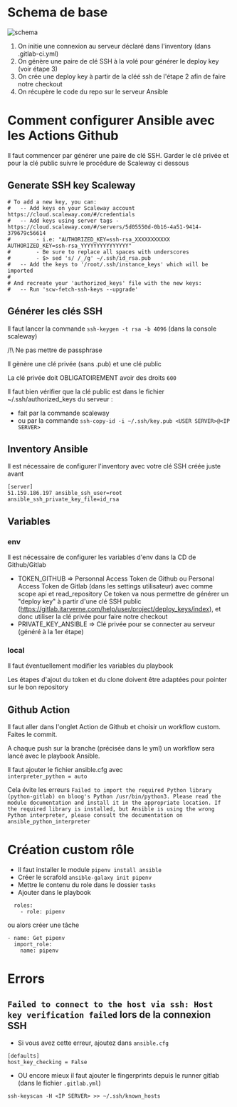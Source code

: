 # Schema de base

![schema](https://user-images.githubusercontent.com/2324694/151509329-36123ca0-9054-4416-9ef8-39d1eabc4133.png)

1. On initie une connexion au serveur déclaré dans l'inventory (dans .gitlab-ci.yml)
2. On génère une paire de clé SSH à la volé pour générer le deploy key (voir étape 3)
3. On crée une deploy key à partir de la cléé ssh de l'étape 2 afin de faire notre checkout
4. On récupère le code du repo sur le serveur Ansible

# Comment configurer Ansible avec les Actions Github

Il faut commencer par générer une paire de clé SSH. Garder le clé privée et pour la clé public suivre le procédure de Scaleway ci dessous

## Generate SSH key Scaleway

```
# To add a new key, you can:
#   -- Add keys on your Scaleway account https://cloud.scaleway.com/#/credentials
#   -- Add keys using server tags - https://cloud.scaleway.com/#/servers/5d05550d-0b16-4a51-9414-379679c56614
#        - i.e: "AUTHORIZED_KEY=ssh-rsa_XXXXXXXXXXX AUTHORIZED_KEY=ssh-rsa_YYYYYYYYYYYYYYY"
#        - Be sure to replace all spaces with underscores
#        - $> sed 's/ /_/g' ~/.ssh/id_rsa.pub
#   -- Add the keys to '/root/.ssh/instance_keys' which will be imported
#
# And recreate your 'authorized_keys' file with the new keys:
#   -- Run 'scw-fetch-ssh-keys --upgrade'
```

## Générer les clés SSH

Il faut lancer la commande `ssh-keygen -t rsa -b 4096` (dans la console scaleway)

/!\ Ne pas mettre de passphrase

Il gènère une clé privée (sans .pub) et une clé public

La clé privée doit OBLIGATOIREMENT avoir des droits `600`

Il faut bien vérifier que la clé public est dans le fichier  ~/.ssh/authorized_keys du serveur :
- fait par la commande scaleway
- ou par la commande `ssh-copy-id -i ~/.ssh/key.pub <USER SERVER>@<IP SERVER>`

## Inventory Ansible

Il est nécessaire de configurer l'inventory avec votre clé SSH créée juste avant
```
[server]
51.159.186.197 ansible_ssh_user=root ansible_ssh_private_key_file=id_rsa
```

## Variables 

### env

Il est nécessaire de configurer les variables d'env dans la CD de Github/Gitlab

- TOKEN_GITHUB => Personnal Access Token de Github ou Personal Access Token de Gitlab (dans les settings utilisateur) avec comme scope api et read_repository
Ce token va nous permettre de générer un "deploy key" à partir d'une clé SSH public (https://gitlab.itarverne.com/help/user/project/deploy_keys/index), et donc utiliser la clé privée pour faire notre checkout 
- PRIVATE_KEY_ANSIBLE => Clé privée pour se connecter au serveur (généré à la 1er étape)

### local

Il faut éventuellement modifier les variables du playbook

Les étapes d'ajout du token et du clone doivent être adaptées pour pointer sur le bon repository

## Github Action

Il faut aller dans l'onglet Action de Github et choisir un workflow custom. Faites le commit.

A chaque push sur la branche (précisée dans le yml) un workflow sera lancé avec le playbook Ansible.

Il faut ajouter le fichier ansible.cfg avec   
`interpreter_python = auto`

Cela évite les erreurs 
`Failed to import the required Python library (python-gitlab) on bloog's Python /usr/bin/python3. Please read the module documentation and install it in the appropriate location. If the required library is installed, but Ansible is using the wrong Python interpreter, please consult the documentation on ansible_python_interpreter`


# Création custom rôle

- Il faut installer le module `pipenv install ansible`
- Créer le scrafold `ansible-galaxy init pipenv`
- Mettre le contenu du role dans le dossier `tasks`
- Ajouter dans le playbook 
```
  roles:
    - role: pipenv
```
ou alors créer une tâche
```
- name: Get pipenv
  import_role: 
    name: pipenv
```

# Errors

## `Failed to connect to the host via ssh: Host key verification failed` lors de la connexion SSH

- Si vous avez cette erreur, ajoutez dans `ansible.cfg`
```
[defaults]
host_key_checking = False
```
- OU encore mieux il faut ajouter le fingerprints depuis le runner gitlab (dans le fichier `.gitlab.yml`)
```
ssh-keyscan -H <IP SERVER> >> ~/.ssh/known_hosts
```